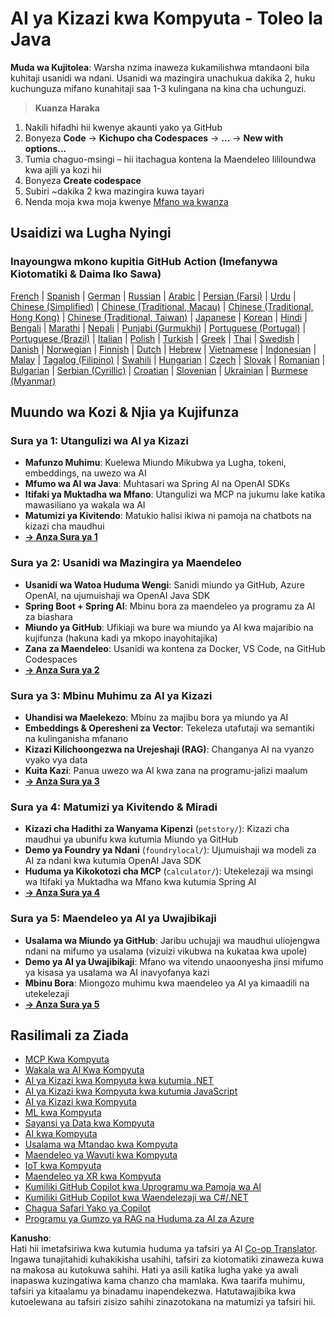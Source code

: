 <!--
CO_OP_TRANSLATOR_METADATA:
{
  "original_hash": "90ac762d40c6db51b8081cdb3e49e9db",
  "translation_date": "2025-08-07T11:18:40+00:00",
  "source_file": "README.md",
  "language_code": "sw"
}
-->
# AI ya Kizazi kwa Kompyuta - Toleo la Java

**Muda wa Kujitolea**: Warsha nzima inaweza kukamilishwa mtandaoni bila kuhitaji usanidi wa ndani. Usanidi wa mazingira unachukua dakika 2, huku kuchunguza mifano kunahitaji saa 1-3 kulingana na kina cha uchunguzi.

> **Kuanza Haraka**

1. Nakili hifadhi hii kwenye akaunti yako ya GitHub
2. Bonyeza **Code** → **Kichupo cha Codespaces** → **...** → **New with options...**
3. Tumia chaguo-msingi – hii itachagua kontena la Maendeleo lililoundwa kwa ajili ya kozi hii
4. Bonyeza **Create codespace**
5. Subiri ~dakika 2 kwa mazingira kuwa tayari
6. Nenda moja kwa moja kwenye [Mfano wa kwanza](./02-SetupDevEnvironment/README.md#step-2-create-a-github-personal-access-token)

## Usaidizi wa Lugha Nyingi

### Inayoungwa mkono kupitia GitHub Action (Imefanywa Kiotomatiki & Daima Iko Sawa)

[French](../fr/README.md) | [Spanish](../es/README.md) | [German](../de/README.md) | [Russian](../ru/README.md) | [Arabic](../ar/README.md) | [Persian (Farsi)](../fa/README.md) | [Urdu](../ur/README.md) | [Chinese (Simplified)](../zh/README.md) | [Chinese (Traditional, Macau)](../mo/README.md) | [Chinese (Traditional, Hong Kong)](../hk/README.md) | [Chinese (Traditional, Taiwan)](../tw/README.md) | [Japanese](../ja/README.md) | [Korean](../ko/README.md) | [Hindi](../hi/README.md) | [Bengali](../bn/README.md) | [Marathi](../mr/README.md) | [Nepali](../ne/README.md) | [Punjabi (Gurmukhi)](../pa/README.md) | [Portuguese (Portugal)](../pt/README.md) | [Portuguese (Brazil)](../br/README.md) | [Italian](../it/README.md) | [Polish](../pl/README.md) | [Turkish](../tr/README.md) | [Greek](../el/README.md) | [Thai](../th/README.md) | [Swedish](../sv/README.md) | [Danish](../da/README.md) | [Norwegian](../no/README.md) | [Finnish](../fi/README.md) | [Dutch](../nl/README.md) | [Hebrew](../he/README.md) | [Vietnamese](../vi/README.md) | [Indonesian](../id/README.md) | [Malay](../ms/README.md) | [Tagalog (Filipino)](../tl/README.md) | [Swahili](./README.md) | [Hungarian](../hu/README.md) | [Czech](../cs/README.md) | [Slovak](../sk/README.md) | [Romanian](../ro/README.md) | [Bulgarian](../bg/README.md) | [Serbian (Cyrillic)](../sr/README.md) | [Croatian](../hr/README.md) | [Slovenian](../sl/README.md) | [Ukrainian](../uk/README.md) | [Burmese (Myanmar)](../my/README.md)

## Muundo wa Kozi & Njia ya Kujifunza

### **Sura ya 1: Utangulizi wa AI ya Kizazi**
- **Mafunzo Muhimu**: Kuelewa Miundo Mikubwa ya Lugha, tokeni, embeddings, na uwezo wa AI
- **Mfumo wa AI wa Java**: Muhtasari wa Spring AI na OpenAI SDKs
- **Itifaki ya Muktadha wa Mfano**: Utangulizi wa MCP na jukumu lake katika mawasiliano ya wakala wa AI
- **Matumizi ya Kivitendo**: Matukio halisi ikiwa ni pamoja na chatbots na kizazi cha maudhui
- **[→ Anza Sura ya 1](./01-IntroToGenAI/README.md)**

### **Sura ya 2: Usanidi wa Mazingira ya Maendeleo**
- **Usanidi wa Watoa Huduma Wengi**: Sanidi miundo ya GitHub, Azure OpenAI, na ujumuishaji wa OpenAI Java SDK
- **Spring Boot + Spring AI**: Mbinu bora za maendeleo ya programu za AI za biashara
- **Miundo ya GitHub**: Ufikiaji wa bure wa miundo ya AI kwa majaribio na kujifunza (hakuna kadi ya mkopo inayohitajika)
- **Zana za Maendeleo**: Usanidi wa kontena za Docker, VS Code, na GitHub Codespaces
- **[→ Anza Sura ya 2](./02-SetupDevEnvironment/README.md)**

### **Sura ya 3: Mbinu Muhimu za AI ya Kizazi**
- **Uhandisi wa Maelekezo**: Mbinu za majibu bora ya miundo ya AI
- **Embeddings & Operesheni za Vector**: Tekeleza utafutaji wa semantiki na kulinganisha mfanano
- **Kizazi Kilichoongezwa na Urejeshaji (RAG)**: Changanya AI na vyanzo vyako vya data
- **Kuita Kazi**: Panua uwezo wa AI kwa zana na programu-jalizi maalum
- **[→ Anza Sura ya 3](./03-CoreGenerativeAITechniques/README.md)**

### **Sura ya 4: Matumizi ya Kivitendo & Miradi**
- **Kizazi cha Hadithi za Wanyama Kipenzi** (`petstory/`): Kizazi cha maudhui ya ubunifu kwa kutumia Miundo ya GitHub
- **Demo ya Foundry ya Ndani** (`foundrylocal/`): Ujumuishaji wa modeli za AI za ndani kwa kutumia OpenAI Java SDK
- **Huduma ya Kikokotozi cha MCP** (`calculator/`): Utekelezaji wa msingi wa Itifaki ya Muktadha wa Mfano kwa kutumia Spring AI
- **[→ Anza Sura ya 4](./04-PracticalSamples/README.md)**

### **Sura ya 5: Maendeleo ya AI ya Uwajibikaji**
- **Usalama wa Miundo ya GitHub**: Jaribu uchujaji wa maudhui uliojengwa ndani na mifumo ya usalama (vizuizi vikubwa na kukataa kwa upole)
- **Demo ya AI ya Uwajibikaji**: Mfano wa vitendo unaoonyesha jinsi mifumo ya kisasa ya usalama wa AI inavyofanya kazi
- **Mbinu Bora**: Miongozo muhimu kwa maendeleo ya AI ya kimaadili na utekelezaji
- **[→ Anza Sura ya 5](./05-ResponsibleGenAI/README.md)**

## Rasilimali za Ziada

- [MCP Kwa Kompyuta](https://github.com/microsoft/mcp-for-beginners)
- [Wakala wa AI Kwa Kompyuta](https://github.com/microsoft/ai-agents-for-beginners)
- [AI ya Kizazi kwa Kompyuta kwa kutumia .NET](https://github.com/microsoft/Generative-AI-for-beginners-dotnet)
- [AI ya Kizazi kwa Kompyuta kwa kutumia JavaScript](https://github.com/microsoft/generative-ai-with-javascript)
- [AI ya Kizazi kwa Kompyuta](https://github.com/microsoft/generative-ai-for-beginners)
- [ML kwa Kompyuta](https://aka.ms/ml-beginners)
- [Sayansi ya Data kwa Kompyuta](https://aka.ms/datascience-beginners)
- [AI kwa Kompyuta](https://aka.ms/ai-beginners)
- [Usalama wa Mtandao kwa Kompyuta](https://github.com/microsoft/Security-101)
- [Maendeleo ya Wavuti kwa Kompyuta](https://aka.ms/webdev-beginners)
- [IoT kwa Kompyuta](https://aka.ms/iot-beginners)
- [Maendeleo ya XR kwa Kompyuta](https://github.com/microsoft/xr-development-for-beginners)
- [Kumiliki GitHub Copilot kwa Uprogramu wa Pamoja wa AI](https://aka.ms/GitHubCopilotAI)
- [Kumiliki GitHub Copilot kwa Waendelezaji wa C#/.NET](https://github.com/microsoft/mastering-github-copilot-for-dotnet-csharp-developers)
- [Chagua Safari Yako ya Copilot](https://github.com/microsoft/CopilotAdventures)
- [Programu ya Gumzo ya RAG na Huduma za AI za Azure](https://github.com/Azure-Samples/azure-search-openai-demo-java)

**Kanusho**:  
Hati hii imetafsiriwa kwa kutumia huduma ya tafsiri ya AI [Co-op Translator](https://github.com/Azure/co-op-translator). Ingawa tunajitahidi kuhakikisha usahihi, tafsiri za kiotomatiki zinaweza kuwa na makosa au kutokuwa sahihi. Hati ya asili katika lugha yake ya awali inapaswa kuzingatiwa kama chanzo cha mamlaka. Kwa taarifa muhimu, tafsiri ya kitaalamu ya binadamu inapendekezwa. Hatutawajibika kwa kutoelewana au tafsiri zisizo sahihi zinazotokana na matumizi ya tafsiri hii.